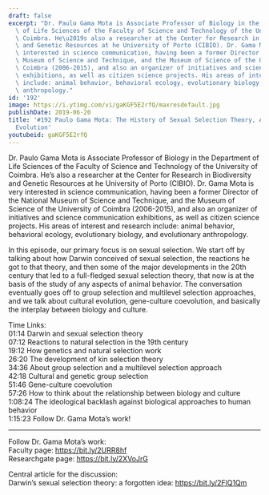 ```yaml
---
draft: false
excerpt: "Dr. Paulo Gama Mota is Associate Professor of Biology in the Department\
  \ of Life Sciences of the Faculty of Science and Technology of the University of\
  \ Coimbra. He\u2019s also a researcher at the Center for Research in Biodiversity\
  \ and Genetic Resources at he University of Porto (CIBIO). Dr. Gama Mota is very\
  \ interested in science communication, having been a former Director of the National\
  \ Museum of Science and Technique, and the Museum of Science of the University of\
  \ Coimbra (2006-2015), and also an organizer of initiatives and science communication\
  \ exhibitions, as well as citizen science projects. His areas of interest and research\
  \ include: animal behavior, behavioral ecology, evolutionary biology, and evolutionary\
  \ anthropology."
id: '192'
image: https://i.ytimg.com/vi/gaKGF5E2rfQ/maxresdefault.jpg
publishDate: 2019-06-20
title: '#192 Paulo Gama Mota: The History of Sexual Selection Theory, And Cultural
  Evolution'
youtubeid: gaKGF5E2rfQ
---
```

<div class="timelinks">

Dr. Paulo Gama Mota is Associate Professor of Biology in the Department of Life Sciences of the Faculty of Science and Technology of the University of Coimbra. He’s also a researcher at the Center for Research in Biodiversity and Genetic Resources at he University of Porto (CIBIO). Dr. Gama Mota is very interested in science communication, having been a former Director of the National Museum of Science and Technique, and the Museum of Science of the University of Coimbra (2006-2015), and also an organizer of initiatives and science communication exhibitions, as well as citizen science projects. His areas of interest and research include: animal behavior, behavioral ecology, evolutionary biology, and evolutionary anthropology.

In this episode, our primary focus is on sexual selection. We start off by talking about how Darwin conceived of sexual selection, the reactions he got to that theory, and then some of the major developments in the 20th century that led to a full-fledged sexual selection theory, that now is at the basis of the study of any aspects of animal behavior. The conversation eventually goes off to group selection and multilevel selection approaches, and we talk about cultural evolution, gene-culture coevolution, and basically the interplay between biology and culture.

Time Links:  
<time>01:14</time> Darwin and sexual selection theory  
<time>07:12</time> Reactions to natural selection in the 19th century                                             
<time>19:12</time> How genetics and natural selection work                                              
<time>26:20</time> The development of kin selection theory                                                  
<time>34:36</time> About group selection and a multilevel selection approach                                         
<time>42:18</time> Cultural and genetic group selection                                    
<time>51:46</time> Gene-culture coevolution                        
<time>57:26</time> How to think about the relationship between biology and culture                 
<time>1:08:24</time> The ideological backlash against biological approaches to human behavior         
<time>1:15:23</time> Follow Dr. Gama Mota’s work!

---

Follow Dr. Gama Mota’s work:  
Faculty page: https://bit.ly/2URR8hf  
Researchgate page: https://bit.ly/2XVoJrG

Central article for the discussion:  
Darwin’s sexual selection theory: a forgotten idea: https://bit.ly/2FlQ1Qm
</div>

